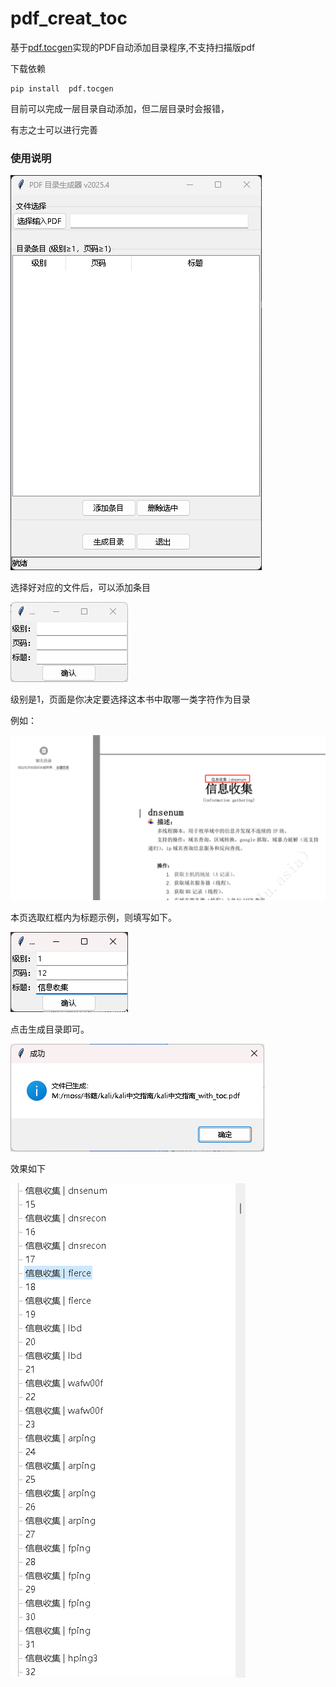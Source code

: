# pdf_creat_toc

基于[pdf.tocgen](https://github.com/Krasjet/pdf.tocgen)实现的PDF自动添加目录程序,不支持扫描版pdf

下载依赖

```
pip install  pdf.tocgen
```

目前可以完成一层目录自动添加，但二层目录时会报错，

有志之士可以进行完善

### 使用说明

![image-20250422191836019](README.assets/image-20250422191836019.png)

选择好对应的文件后，可以添加条目

![image-20250422191919436](README.assets/image-20250422191919436.png)

级别是1，页面是你决定要选择这本书中取哪一类字符作为目录

例如：

![image-20250422192051954](README.assets/image-20250422192051954.png)

本页选取红框内为标题示例，则填写如下。

![image-20250422192241503](README.assets/image-20250422192241503.png)

点击生成目录即可。

![image-20250422192520560](README.assets/image-20250422192520560.png)

效果如下

![image-20250422192555602](README.assets/image-20250422192555602.png)